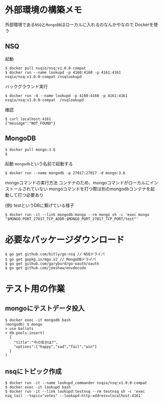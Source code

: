 # 外部環境の構築メモ

外部環境である`NSQ`と`MongoDB`はローカルに入れるのなんかやなので
Dockerを使う

## NSQ

起動
```
$ docker pull nsqio/nsq:v1.0.0-compat
$ docker run --name lookupd -p 4160:4160 -p 4161:4161 nsqio/nsq:v1.0.0-compat /nsqlookupd
```

バックグラウンド実行
```
$ docker run -d --name lookupd -p 4160:4160 -p 4161:4161 nsqio/nsq:v1.0.0-compat  /nsqlookupd
```

確認
```
$ curl localhost:4161
{"message":"NOT_FOUND"}
```

## MongoDB

```
$ docker pull mongo:3.6
$ 
```

起動
`mongodb`という名前で起動する
```
$ docker run --name mongodb -p 27017:27017 -d mongo:3.6
```

mongoコマンドの実行方法
コンテナのため、mongoコマンドがローカルにインストールされていない
mongoコマンドを打つ際は別のmongodbコンテナを起動して打つ必要あり

(例) testというDBに繋げている様子
```
$ docker run -it --link mongodb:mongo --rm mongo sh -c 'exec mongo "$MONGO_PORT_27017_TCP_ADDR:$MONGO_PORT_27017_TCP_PORT/test"'
```

# 必要なパッケージダウンロード

```
$ go get github.com/bitly/go-nsq // NSQドライバ
$ go get gopkg.in/mgo.v2 // MongoDBドライバ
$ go get github.com/garyburd/go-oauth/oauth
$ go get github.com/joeshaw/envdecode
```


# テスト用の作業

## mongoにテストデータ投入

```
$ docker exec -it mongodb bash
(mongodb) $ mongo
> use ballots
> db.pools.insert(
  {
    "title":"今の気分は?",
    "options":["happy","sad","fail","win"]
  }
)
```

## nsqにトピック作成

```
$ docker run -it --name lookupd_commander nsqio/nsq:v1.0.0-compat  
$ docker exec -it lookupd bash
$ docker run -it --link lookupd:testnsq --rm testnsq sh -c 'exec nsq_tail --topic="votes" --lookupd-http-address=localhost:4161'
```
